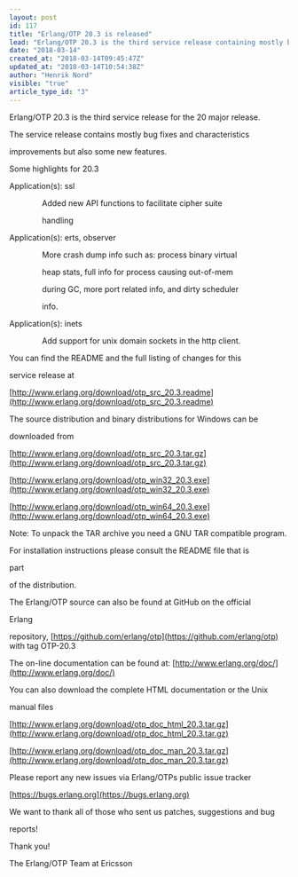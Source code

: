 ```yaml
---
layout: post
id: 117
title: "Erlang/OTP 20.3 is released"
lead: "Erlang/OTP 20.3 is the third service release containing mostly bug fixes and characteristics improvements but also a few features."
date: "2018-03-14"
created_at: "2018-03-14T09:45:47Z"
updated_at: "2018-03-14T10:54:38Z"
author: "Henrik Nord"
visible: "true"
article_type_id: "3"
---
```


Erlang/OTP 20.3 is the third service release for the 20 major release.

The service release contains mostly bug fixes and characteristics

improvements but also some new features.

Some highlights for 20.3

Application(s): ssl

               Added new API functions to facilitate cipher suite

               handling

Application(s): erts, observer

               More crash dump info such as: process binary virtual

               heap stats, full info for process causing out-of-mem

               during GC, more port related info, and dirty scheduler

               info.

Application(s): inets

               Add support for unix domain sockets in the http client.

You can find the README and the full listing of changes for this

service release at

[http://www.erlang.org/download/otp_src_20.3.readme](http://www.erlang.org/download/otp_src_20.3.readme)

The source distribution and binary distributions for Windows can be

downloaded from

[http://www.erlang.org/download/otp_src_20.3.tar.gz](http://www.erlang.org/download/otp_src_20.3.tar.gz)

[http://www.erlang.org/download/otp_win32_20.3.exe](http://www.erlang.org/download/otp_win32_20.3.exe)

[http://www.erlang.org/download/otp_win64_20.3.exe](http://www.erlang.org/download/otp_win64_20.3.exe)

Note: To unpack the TAR archive you need a GNU TAR compatible program.

For installation instructions please consult the README file that is

part

of the distribution.

The Erlang/OTP source can also be found at GitHub on the official

Erlang

repository, [https://github.com/erlang/otp](https://github.com/erlang/otp) with tag OTP-20.3

The on-line documentation can be found at: [http://www.erlang.org/doc/](http://www.erlang.org/doc/)

You can also download the complete HTML documentation or the Unix

manual files

[http://www.erlang.org/download/otp_doc_html_20.3.tar.gz](http://www.erlang.org/download/otp_doc_html_20.3.tar.gz)

[http://www.erlang.org/download/otp_doc_man_20.3.tar.gz](http://www.erlang.org/download/otp_doc_man_20.3.tar.gz)

Please report any new issues via Erlang/OTPs public issue tracker

[https://bugs.erlang.org](https://bugs.erlang.org)

We want to thank all of those who sent us patches, suggestions and bug

reports!

Thank you!

The Erlang/OTP Team at Ericsson
